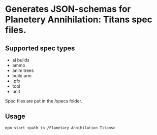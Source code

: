 # Generates JSON-schemas for Planetery Annihilation: Titans spec files.

## Supported spec types
- ai builds
- ammo
- anim trees
- build arm
- .pfx
- tool
- unit

Spec files are put in the /specs folder.

## Usage

```shell
npm start <path to /Planetary Annihilation Titans>
```
